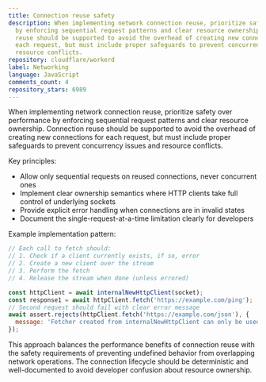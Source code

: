 ```yaml
---
title: Connection reuse safety
description: When implementing network connection reuse, prioritize safety over performance
  by enforcing sequential request patterns and clear resource ownership. Connection
  reuse should be supported to avoid the overhead of creating new connections for
  each request, but must include proper safeguards to prevent concurrency issues and
  resource conflicts.
repository: cloudflare/workerd
label: Networking
language: JavaScript
comments_count: 4
repository_stars: 6989
---
```


When implementing network connection reuse, prioritize safety over performance by enforcing sequential request patterns and clear resource ownership. Connection reuse should be supported to avoid the overhead of creating new connections for each request, but must include proper safeguards to prevent concurrency issues and resource conflicts.

Key principles:
- Allow only sequential requests on reused connections, never concurrent ones
- Implement clear ownership semantics where HTTP clients take full control of underlying sockets
- Provide explicit error handling when connections are in invalid states
- Document the single-request-at-a-time limitation clearly for developers

Example implementation pattern:
```javascript
// Each call to fetch should:
// 1. Check if a client currently exists, if so, error
// 2. Create a new client over the stream
// 3. Perform the fetch
// 4. Release the stream when done (unless errored)

const httpClient = await internalNewHttpClient(socket);
const response1 = await httpClient.fetch('https://example.com/ping');
// Second request should fail with clear error message
await assert.rejects(httpClient.fetch('https://example.com/json'), {
  message: 'Fetcher created from internalNewHttpClient can only be used once'
});
```

This approach balances the performance benefits of connection reuse with the safety requirements of preventing undefined behavior from overlapping network operations. The connection lifecycle should be deterministic and well-documented to avoid developer confusion about resource ownership.